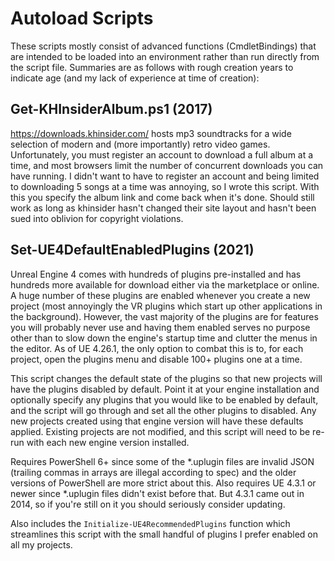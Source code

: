 Autoload Scripts
================
These scripts mostly consist of advanced functions (CmdletBindings) that are intended to be loaded into an environment rather than run directly from the script file. Summaries are as follows with rough creation years to indicate age (and my lack of experience at time of creation):

Get-KHInsiderAlbum.ps1 (2017)
-------------------------
https://downloads.khinsider.com/ hosts mp3 soundtracks for a wide selection of modern and (more importantly) retro video games. Unfortunately, you must register an account to download a full album at a time, and most browsers limit the number of concurrent downloads you can have running. I didn't want to have to register an account and being limited to downloading 5 songs at a time was annoying, so I wrote this script. With this you specify the album link and come back when it's done. Should still work as long as khinsider hasn't changed their site layout and hasn't been sued into oblivion for copyright violations.

Set-UE4DefaultEnabledPlugins (2021)
-----------------------------------
Unreal Engine 4 comes with hundreds of plugins pre-installed and has hundreds more available for download either via the marketplace or online. A huge number of these plugins are enabled whenever you create a new project (most annoyingly the VR plugins which start up other applications in the background). However, the vast majority of the plugins are for features you will probably never use and having them enabled serves no purpose other than to slow down the engine's startup time and clutter the menus in the editor. As of UE 4.26.1, the only option to combat this is to, for each project, open the plugins menu and disable 100+ plugins one at a time.

This script changes the default state of the plugins so that new projects will have the plugins disabled by default. Point it at your engine installation and optionally specify any plugins that you would like to be enabled by default, and the script will go through and set all the other plugins to disabled. Any new projects created using that engine version will have these defaults applied. Existing projects are not modified, and this script will need to be re-run with each new engine version installed.

Requires PowerShell 6+ since some of the *.uplugin files are invalid JSON (trailing commas in arrays are illegal according to spec) and the older versions of PowerShell are more strict about this. Also requires UE 4.3.1 or newer since *.uplugin files didn't exist before that. But 4.3.1 came out in 2014, so if you're still on it you should seriously consider updating.

Also includes the `Initialize-UE4RecommendedPlugins` function which streamlines this script with the small handful of plugins I prefer enabled on all my projects.